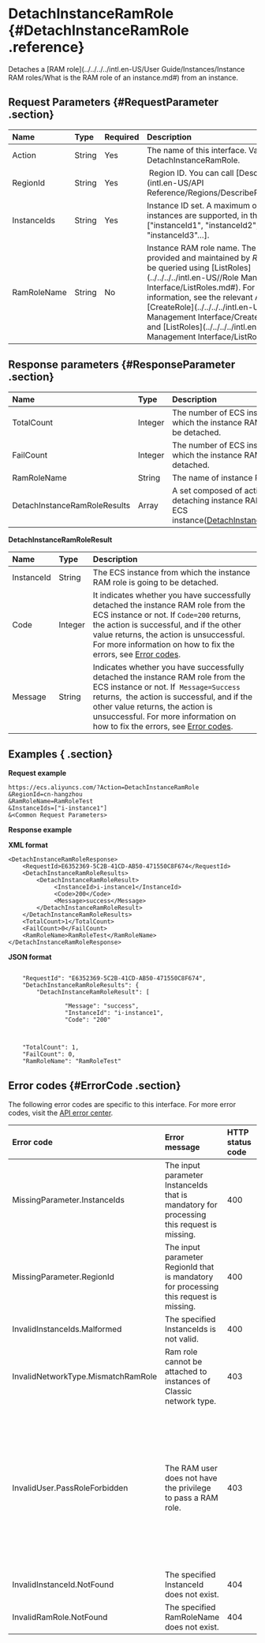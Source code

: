 # DetachInstanceRamRole {#DetachInstanceRamRole .reference}

Detaches a [RAM role](../../../../intl.en-US/User Guide/Instances/Instance RAM roles/What is the RAM role of an instance.md#) from an instance.

## Request Parameters {#RequestParameter .section}

|Name|Type|Required|Description|
|:---|:---|:-------|:----------|
|Action|String|Yes|The name of this interface. Value: DetachInstanceRamRole.|
|RegionId|String|Yes| Region ID. You can call [DescribeRegions](intl.en-US/API Reference/Regions/DescribeRegions.md#).|
|InstanceIds|String|Yes|Instance ID set. A maximum of 100 instances are supported, in the format of \["instanceId1", "instanceId2",  "instanceId3"…\].|
|RamRoleName|String|No|Instance RAM role name. The name is provided and maintained by *RAM* and can be queried using [ListRoles](../../../../intl.en-US//Role Management Interface/ListRoles.md#). For more information, see the relevant APIs [CreateRole](../../../../intl.en-US//Role Management Interface/CreateRole.md#) and [ListRoles](../../../../intl.en-US//Role Management Interface/ListRoles.md#).|

## Response parameters {#ResponseParameter .section}

|Name|Type|Description|
|:---|:---|:----------|
|TotalCount|Integer|The number of ECS instances from which the instance RAM role is going to be detached.|
|FailCount|Integer|The number of ECS instances from which the instance RAM role failed to be detached.|
|RamRoleName|String|The name of instance RAM role.|
|DetachInstanceRamRoleResults|Array|A set composed of action details about detaching instance RAM role from an ECS instance\([DetachInstanceRamRoleResult](#DetachInstanceRamRoleResult)\).|

 **DetachInstanceRamRoleResult** 

|Name|Type|Description|
|:---|:---|:----------|
|InstanceId|String|The ECS instance from which the instance RAM role is going to be detached.|
|Code|Integer|It indicates whether you have successfully detached the instance RAM role from the ECS instance or not. If `Code=200` returns,  the action is successful, and if the other value returns, the action is unsuccessful. For more information on how to fix the errors, see [Error codes](#ErrorCode).|
|Message|String|Indicates whether you have successfully detached the instance RAM role from the ECS instance or not. If  `Message=Success` returns,  the action is successful, and if the other value returns, the action is unsuccessful. For more information on how to fix the errors, see [Error codes](#ErrorCode).|

## Examples { .section}

**Request example** 

```
https://ecs.aliyuncs.com/?Action=DetachInstanceRamRole
&RegionId=cn-hangzhou
&RamRoleName=RamRoleTest
&InstanceIds=["i-instance1"]
&<Common Request Parameters>
```

**Response example** 

**XML format**

```
<DetachInstanceRamRoleResponse>
    <RequestId>E6352369-5C2B-41CD-AB50-471550C8F674</RequestId>
    <DetachInstanceRamRoleResults>
        <DetachInstanceRamRoleResult>
             <InstanceId>i-instance1</InstanceId>
             <Code>200</Code>
             <Message>success</Message>
        </DetachInstanceRamRoleResult>
    </DetachInstanceRamRoleResults>
    <TotalCount>1</TotalCount>
    <FailCount>0</FailCount>
    <RamRoleName>RamRoleTest</RamRoleName>
</DetachInstanceRamRoleResponse>

```

 **JSON format** 

```

    "RequestId": "E6352369-5C2B-41CD-AB50-471550C8F674",
    "DetachInstanceRamRoleResults": {
        "DetachInstanceRamRoleResult": [
            
                "Message": "success",
                "InstanceId": "i-instance1",
                "Code": "200"
            
        
    
    "TotalCount": 1,
    "FailCount": 0,
    "RamRoleName": "RamRoleTest"

```

## Error codes {#ErrorCode .section}

The following error codes are specific to this interface. For more error codes, visit the [API error center](https://error-center.alibabacloud.com/status/product/Ecs).

|Error code|Error message|HTTP status code|Meaning|
|:---------|:------------|:---------------|:------|
|MissingParameter.InstanceIds|The input parameter InstanceIds that is mandatory for processing this request is missing.|400|The required InstanceIds parameter is missing.|
|MissingParameter.RegionId|The input parameter RegionId that is mandatory for processing this request is missing.|400|The required RegionId parameter is missing.|
|InvalidInstanceIds.Malformed|The specified InstanceIds is not valid.|400|The specified InstanceIds is invalid.|
|InvalidNetworkType.MismatchRamRole|Ram role cannot be attached to instances of Classic network type.|403|RAM roles cannot be attached to instances of Classic network type.|
|InvalidUser.PassRoleForbidden|The RAM user does not have the privilege to pass a RAM role.|403|Your RAM user account does not have PassRole permission. For more information, see  [Attach policies to a RAM user](../../../../intl.en-US/Quick Start/Attach policies to a RAM user.md#).|
|InvalidInstanceId.NotFound|The specified InstanceId does not exist.|404|The specified InstanceIds does not exist.|
|InvalidRamRole.NotFound|The specified RamRoleName does not exist.|404|The specified RamRoleName does not exist.|

